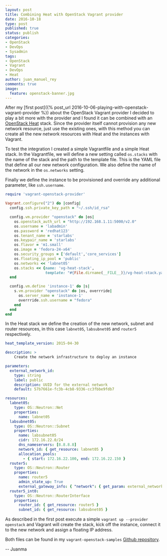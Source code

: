 ```yaml
---
layout: post
title: Combining Heat with OpenStack Vagrant provider
date: 2016-10-18
type: post
published: true
status: publish
categories:
- OpenStack
- DevOps
- Sysadmin
tags:
- OpenStack
- Vagrant
- DevOps
- Heat
author: juan_manuel_rey
comments: true
image:
  feature: openstack-banner.jpg
---
```


After my [first post]({% post_url 2016-10-06-playing-with-openstack-vagrant-provider %}) about the OpenStack Vagrant provider I decided to play a bit more with the provider and I found it can be combined with an [OpenStack Heat](https://wiki.openstack.org/wiki/Heat) stack. Since the provider itself cannot provision any new network resource, just use the existing ones, with this method you can create all the new network resources with Heat and the instances with Vagrant.

To test the integration I created a simple Vagrantfile and a simple Heat stack. In the Vagrantfile, we will define a new setting called `os.stacks` with the name of the stack and the path to the template file. This is the YAML file that define all our new network configuration. We also define the name of the network in the `os.networks` setting.

Finally we define the instance to be provisioned and override any additional parameter, like `ssh.username`.

```ruby
require 'vagrant-openstack-provider'

Vagrant.configure("2") do |config|
  config.ssh.private_key_path = "~/.ssh/id_rsa"

  config.vm.provider "openstack" do |os|
    os.openstack_auth_url = "http://192.168.1.11:5000/v2.0"
    os.username = 'labadmin'
    os.password = 'redhat123'
    os.tenant_name = 'starlabs'
    os.keypair_name = 'starlabs'
    os.flavor = 'm1.small'
    os.image = 'fedora-24-x64'
    os.security_groups = ['default','core_services']
    os.floating_ip_pool = 'public'
    os.networks << 'labnet05'
    os.stacks << {name: 'vg-heat-stack',
                  template: "#{File.dirname(__FILE__)}/vg-heat-stack.yaml"}
  end

  config.vm.define 'instance-1' do |s|
    s.vm.provider "openstack" do |os, overrride|
      os.server_name = 'instance-1'
      overrride.ssh.username = "fedora"
    end
  end
end
```

In the Heat stack we define the creation of the new network, subnet and router resources, in this case `labnet05`, `labsubnet05` and `router5` respectively.

```yaml
heat_template_version: 2015-04-30

description: >
    Create the network infrastructure to deploy an instance

parameters:
  external_network_id:
    type: string
    label: public
    description: UUID for the external network
    default: 57b7661e-fc3b-4cb8-9336-cc3fbbe9fdb7

resources:
  labnet05:
    type: OS::Neutron::Net
    properties:
      name: labnet05
  labsubnet05:
    type: OS::Neutron::Subnet
    properties:
      name: labsubnet05
      cidr: 172.16.22.0/24
      dns_nameservers: [8.8.8.8]
      network_id: { get_resource: labnet05 }
      allocation_pools:
        - { start: 172.16.22.100, end: 172.16.22.150 }
  router5:
    type: OS::Neutron::Router
    properties:
      name: router5
      admin_state_up: True
      external_gateway_info: { "network": { get_param: external_network_id }}
  router5_int0:
    type: OS::Neutron::RouterInterface
    properties:
      router_id: { get_resource: router5 }
      subnet_id: { get_resource: labsubnet05 }
```

As described in the first post execute a simple `vagrant up --provider openstack` and Vagrant will create the stack, kick off the instance, connect it to the new network and assign a floating IP address.

Both files can be found in my `vagrant-openstack-samples` [Github repository](https://github.com/jreypo/vagrant-openstack-samples).

-- Juanma
